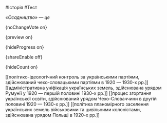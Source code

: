 #Історія #Тест

*«Осадництво» — це*

{noChangeVote on}

{preview on}

{hideProgress on}

{shareEnable off}

{hideCount on}

[[політико-ідеологічний контроль за українськими партіями, здійснюваний чехо-словацькими партіями в 1920 — 1930-х рр.]]
[[адміністративна уніфікація українських земель, здійснювана урядом Румунії у 1920 — першій половині 1930-х рр.]]
[[процес згортання української освіти, здійснюваний урядом Чехо-Словаччини в другій половині 1920 — 1930-х рр.]]
[[політика планомірного заселення українських земель військовими та цивільними колоністами, здійснювана урядом Польщі в 1920-х рр.]]
